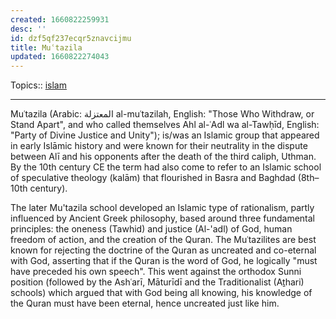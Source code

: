 ```yaml
---
created: 1660822259931
desc: ''
id: dzf5qf237ecqr5znavcijmu
title: Muʿtazila
updated: 1660822274043
---
```

   
Topics::  [islam](../topics/islam.md)   
   
   
---   
   
Muʿtazila (Arabic: المعتزلة al-muʿtazilah, English: "Those Who Withdraw, or Stand Apart", and who called themselves Ahl al-ʿAdl wa al-Tawḥīd, English: "Party of Divine Justice and Unity"); is/was an Islamic group that appeared in early Islāmic history and were known for their neutrality in the dispute between Alī and his opponents after the death of the third caliph, Uthman. By the 10th century CE the term had also come to refer to an Islamic school of speculative theology (kalām) that flourished in Basra and Baghdad (8th–10th century).   
   
The later Mu'tazila school developed an Islamic type of rationalism, partly influenced by Ancient Greek philosophy, based around three fundamental principles: the oneness (Tawhid) and justice (Al-'adl) of God, human freedom of action, and the creation of the Quran. The Muʿtazilites are best known for rejecting the doctrine of the Quran as uncreated and co-eternal with God, asserting that if the Quran is the word of God, he logically "must have preceded his own speech". This went against the orthodox Sunni position (followed by the Ashʿarī, Māturīdī and the Traditionalist (Aṯhari) schools) which argued that with God being all knowing, his knowledge of the Quran must have been eternal, hence uncreated just like him.